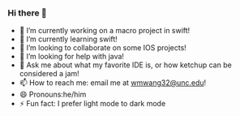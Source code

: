 ### Hi there 👋


- 🔭 I’m currently working on a macro project in swift!
- 🌱 I’m currently learning swift!
- 👯 I’m looking to collaborate on some IOS projects!
- 🤔 I’m looking for help with java!
- 💬 Ask me about what my favorite IDE is, or how ketchup can be considered a jam!
- 📫 How to reach me: email me at wmwang32@unc.edu!
- 😄 Pronouns:he/him
- ⚡ Fun fact: I prefer light mode to dark mode 

